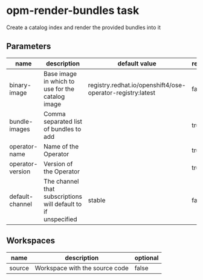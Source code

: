 # opm-render-bundles task

Create a catalog index and render the provided bundles into it

## Parameters
|name|description|default value|required|
|---|---|---|---|
|binary-image|Base image in which to use for the catalog image|registry.redhat.io/openshift4/ose-operator-registry:latest|false|
|bundle-images|Comma separated list of bundles to add||true|
|operator-name|Name of the Operator||true|
|operator-version|Version of the Operator||true|
|default-channel|The channel that subscriptions will default to if unspecified|stable|false|

## Workspaces
|name|description|optional|
|---|---|---|
|source|Workspace with the source code|false|
